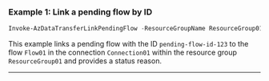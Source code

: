 ### Example 1: Link a pending flow by ID
```powershell
Invoke-AzDataTransferLinkPendingFlow -ResourceGroupName ResourceGroup01 -ConnectionName Connection01 -FlowName Flow01 -PendingFlowId "pending-flow-id-123" -StatusReason "Linking approved" -Confirm:$false
```

This example links a pending flow with the ID `pending-flow-id-123` to the flow `Flow01` in the connection `Connection01` within the resource group `ResourceGroup01` and provides a status reason.

---
